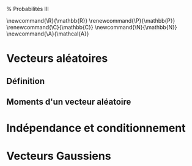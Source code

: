 % Probabilités III

\newcommand{\R}{\mathbb{R}}
\renewcommand{\P}{\mathbb{P}}
\renewcommand{\C}{\mathbb{C}}
\newcommand{\N}{\mathbb{N}}
\newcommand{\A}{\mathcal{A}}

# Vecteurs aléatoires

## Définition

## Moments d'un vecteur aléatoire

# Indépendance et conditionnement 



# Vecteurs Gaussiens